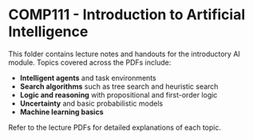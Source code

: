 # COMP111 - Introduction to Artificial Intelligence

This folder contains lecture notes and handouts for the introductory AI module. Topics covered across the PDFs include:

- **Intelligent agents** and task environments
- **Search algorithms** such as tree search and heuristic search
- **Logic and reasoning** with propositional and first-order logic
- **Uncertainty** and basic probabilistic models
- **Machine learning basics**

Refer to the lecture PDFs for detailed explanations of each topic.
